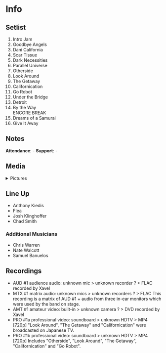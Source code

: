 # Info

## Setlist

1. Intro Jam
2. Goodbye Angels
3. Dani California
4. Scar Tissue
5. Dark Necessities
6. Parallel Universe
7. Otherside
8. Look Around
9. The Getaway
10. Californication
11. Go Robot
12. Under the Bridge
13. Detroit
14. By the Way
<br> ENCORE BREAK
15. Dreams of a Samurai
16. Give It Away

## Notes

**Attendance**: -
**Support**: -

## Media 

<details>
  <summary>Pictures</summary>
  <!--<img alt="Setlist" title="Setlist" src="_.jpg" height="200" />
  <img alt="Clipping" title="Clipping" src="_.jpg" height="200" />
  <img alt="Flyer" title="Flyer" src="_.jpg" height="200" />-->
</details>

## Line Up

* Anthony Kiedis
* Flea
* Josh Klinghoffer
* Chad Smith

### Additional Musicians

* Chris Warren  
* Nate Walcott  
* Samuel Banuelos

## Recordings

* AUD #1 audience audio: unknown mic > unknown recorder ? > FLAC recorded by Xavel  
* MTX #1 matrix audio: unknown mics > unknown recorders ? > FLAC This recording is a matrix of AUD #1 + audio from three in-ear monitors which were used by the band on stage.
* AMT #1 amateur video: built-in > unknown camera ? > DVD recorded by Xavel  
* PRO #1a professional video: soundboard > unknown HDTV > MP4 [720p] "Look Around", "The Getaway" and "Californication" were broadcasted on Japanese TV.
* PRO #1b professional video: soundboard > unknown HDTV > MP4 [720p] Includes "Otherside", "Look Around", "The Getaway", "Californication" and "Go Robot".
